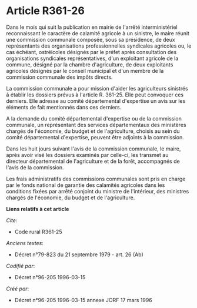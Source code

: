 # Article R361-26

Dans le mois qui suit la publication en mairie de l'arrêté interministériel reconnaissant le caractère de calamité agricole à
un sinistre, le maire réunit une commission communale composée, sous sa présidence, de deux représentants des organisations
professionnelles syndicales agricoles ou, le cas échéant, ostréicoles désignés par le préfet après consultation des
organisations syndicales représentatives, d'un exploitant agricole de la commune, désigné par la chambre d'agriculture, de
deux exploitants agricoles désignés par le conseil municipal et d'un membre de la commission communale des impôts directs.

La commission communale a pour mission d'aider les agriculteurs sinistrés à établir les dossiers prévus à l'article R.
361-25. Elle peut convoquer ces derniers. Elle adresse au comité départemental d'expertise un avis sur les éléments de fait
mentionnés dans ces derniers.

A la demande du comité départemental d'expertise ou de la commission communale, un représentant des services départementaux
des ministères chargés de l'économie, du budget et de l'agriculture, choisis au sein du comité départemental d'expertise,
peuvent être adjoints à la commission.

Dans les huit jours suivant l'avis de la commission communale, le maire, après avoir visé les dossiers examinés par celle-ci,
les transmet au directeur départemental de l'agriculture et de la forêt, accompagnés de l'avis de la commission.

Les frais administratifs des commissions communales sont pris en charge par le fonds national de garantie des calamités
agricoles dans les conditions fixées par arrêté conjoint du ministre de l'intérieur, des ministres chargés de l'économie, du
budget et de l'agriculture.

**Liens relatifs à cet article**

_Cite_:

  - Code rural R361-25

_Anciens textes_:

  - Décret n°79-823 du 21 septembre 1979 - art. 26 (Ab)

_Codifié par_:

  - Décret n°96-205 1996-03-15

_Créé par_:

  - Décret n°96-205 1996-03-15 annexe JORF 17 mars 1996

